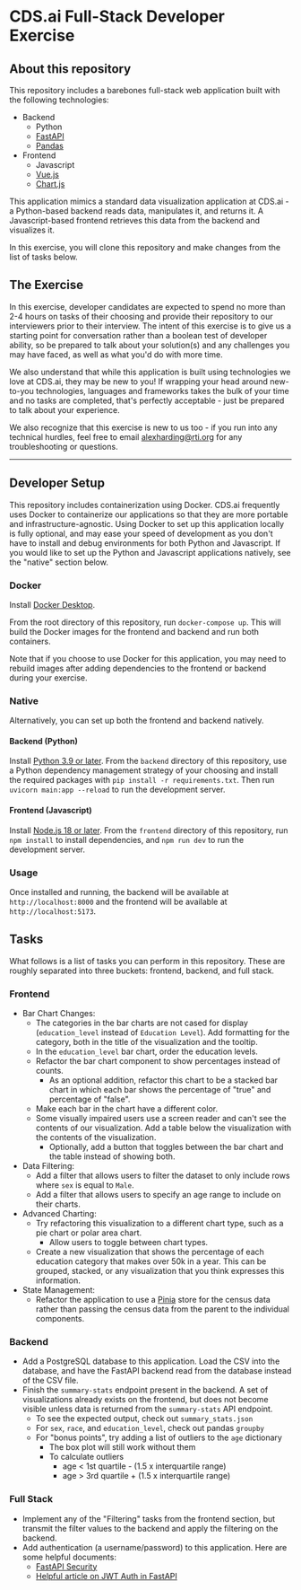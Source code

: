 # CDS.ai Full-Stack Developer Exercise

## About this repository

This repository includes a barebones full-stack web application built with the following technologies:

* Backend
  * Python
  * [FastAPI](https://fastapi.tiangolo.com/)
  * [Pandas](https://pandas.pydata.org/)
* Frontend
  * Javascript
  * [Vue.js](https://vuejs.org/)
  * [Chart.js](https://www.chartjs.org/docs/latest/)

This application mimics a standard data visualization application at CDS.ai - a Python-based backend reads data, manipulates it, and returns it. A Javascript-based frontend retrieves this data from the backend and visualizes it.

In this exercise, you will clone this repository and make changes from the list of tasks below.

## The Exercise
In this exercise, developer candidates are expected to spend no more than 2-4 hours on tasks of their choosing and provide their repository to our interviewers prior to their interview. The intent of this exercise is to give us a starting point for conversation rather than a boolean test of developer ability, so be prepared to talk about your solution(s) and any challenges you may have faced, as well as what you'd do with more time.

We also understand that while this application is built using technologies we love at CDS.ai, they may be new to you! If wrapping your head around new-to-you technologies, languages and frameworks takes the bulk of your time and no tasks are completed, that's perfectly acceptable - just be prepared to talk about your experience.

We also recognize that this exercise is new to us too - if you run into any technical hurdles, feel free to email alexharding@rti.org for any troubleshooting or questions.

---

## Developer Setup

This repository includes containerization using Docker. CDS.ai frequently uses Docker to containerize our applications so that they are more portable and infrastructure-agnostic. Using Docker to set up this application locally is fully optional, and may ease your speed of development as you don't have to install and debug environments for both Python and Javascript. If you would like to set up the Python and Javascript applications natively, see the "native" section below.

### Docker

Install [Docker Desktop](https://www.docker.com/products/docker-desktop/).

From the root directory of this repository, run `docker-compose up`. This will build the Docker images for the frontend and backend and run both containers.

Note that if you choose to use Docker for this application, you may need to rebuild images after adding dependencies to the frontend or backend during your exercise.

### Native

Alternatively, you can set up both the frontend and backend natively.

#### Backend (Python)

Install [Python 3.9 or later](https://www.python.org/downloads/). From the `backend` directory of this repository, use a Python dependency management strategy of your choosing and install the required packages with `pip install -r requirements.txt`. Then run `uvicorn main:app --reload` to run the development server.

#### Frontend (Javascript)

Install [Node.js 18 or later](https://nodejs.org/en/download). From the `frontend` directory of this repository, run `npm install` to install dependencies, and `npm run dev` to run the development server.

### Usage

Once installed and running, the backend will be available at `http://localhost:8000` and the frontend will be available at `http://localhost:5173`.

## Tasks

What follows is a list of tasks you can perform in this repository. These are roughly separated into three buckets: frontend, backend, and full stack. 

### Frontend

* Bar Chart Changes:
  * The categories in the bar charts are not cased for display (`education_level` instead of `Education Level`). Add formatting for the category, both in the title of the visualization and the tooltip.
  * In the `education_level` bar chart, order the education levels.
  * Refactor the bar chart component to show percentages instead of counts.
    * As an optional addition, refactor this chart to be a stacked bar chart in which each bar shows the percentage of "true" and percentage of "false".
  * Make each bar in the chart have a different color.
  * Some visually impaired users use a screen reader and can't see the contents of our visualization. Add a table below the visualization with the contents of the visualization.
    * Optionally, add a button that toggles between the bar chart and the table instead of showing both.
* Data Filtering:
  * Add a filter that allows users to filter the dataset to only include rows where `sex` is equal to `Male`.
  * Add a filter that allows users to specify an age range to include on their charts.
* Advanced Charting:
  * Try refactoring this visualization to a different chart type, such as a pie chart or polar area chart.
    * Allow users to toggle between chart types.
  * Create a new visualization that shows the percentage of each education category that makes over 50k in a year. This can be grouped, stacked, or any visualization that you think expresses this information.
* State Management:
  * Refactor the application to use a [Pinia](https://pinia.vuejs.org/) store for the census data rather than passing the census data from the parent to the individual components.

### Backend

* Add a PostgreSQL database to this application. Load the CSV into the database, and have the FastAPI backend read from the database instead of the CSV file.
* Finish the `summary-stats` endpoint present in the backend. A set of visualizations already exists on the frontend, but does not become visible unless data is returned from the `summary-stats` API endpoint. 
  * To see the expected output, check out `summary_stats.json`
  * For `sex`, `race`, and `education_level`, check out pandas `groupby`
  * For "bonus points", try adding a list of outliers to the `age` dictionary
    * The box plot will still work without them
    * To calculate outliers
      * age < 1st quartile - (1.5 x interquartile range)
      * age > 3rd quartile + (1.5 x interquartile range)

### Full Stack

* Implement any of the "Filtering" tasks from the frontend section, but transmit the filter values to the backend and apply the filtering on the backend.
* Add authentication (a username/password) to this application. Here are some helpful documents:
  * [FastAPI Security](https://fastapi.tiangolo.com/tutorial/security/)
  * [Helpful article on JWT Auth in FastAPI](https://www.freecodecamp.org/news/how-to-add-jwt-authentication-in-fastapi/)
